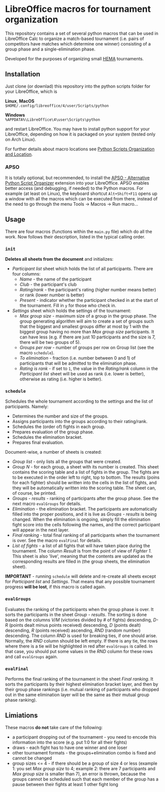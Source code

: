 # LibreOffice macros for tournament organization
This repository contains a set of several python macros that can be used in LibreOffice Calc to organize a match-based tournament (i.e. pairs of competitors have matches which determine one winner) consisting of a group phase and a single-elimination phase.

Developed for the purposes of organizing small [HEMA](https://en.wikipedia.org/wiki/Historical_European_martial_arts) tournaments.

## Installation
Just clone (or downlad) this repository into the python scripts folder for your LibreOffice, which is

**Linux**, **MacOS**  
`$HOME/.config/libreoffice/4/user/Scripts/python`

**Windows**  
`%APPDATA%\LibreOffice\4\user\Scripts\python`

and restart LibreOffice.
You may have to install python support for your LibreOffice, depending on how it is packaged on your system (tested only on Arch Linux).

For further details about macro locations see [Python Scripts Organization and Location](https://help.libreoffice.org/6.3/en-US/text/sbasic/python/python_locations.html).

### APSO
It is totally optional, but recommended, to install the [APSO - Alternative Python Script Organizer](https://extensions.libreoffice.org/en/extensions/show/apso-alternative-script-organizer-for-python) extension into your LibreOffice.
APSO enables better access (and debugging, if needed) to the Python macros.
For example (at least on Linux), the keyboard shortcut `Alt+Shift+F11` opens up a window with all the macros which can be executed from there, instead of the need to go through the menu Tools → Macros → Run macro...

## Usage
There are four macros (functions within the `main.py` file) which do all the work.
Now follows their description, listed in the typical calling order.

### `init`
**Deletes all sheets from the document** and initializes:
* *Participant list* sheet which holds the list of all participants.
  There are four columns:
  * *Name* - the name of the participant
  * *Club* - the participant's club
  * *Rating/rank* - the participant's rating (higher number means better) or rank (lower number is better)
  * *Present* - indicator whether the participant checked in at the start of the tournament.
    Fill in `y` for those who check in.
* *Settings* sheet which holds the settings of the tournament:
  * *Max group size* - maximum size of a group in the group phase.
    The group generating algorithm will aim to create a set of groups such that the biggest and smallest groups differ at most by 1 with the biggest group having no more than *Max group size* participants.
    It can have less (e.g. if there are just 10 participants and the size is 7, there will be two groups of 5).
  * *Groups per row* - number of groups per row on Group list (see the macro `schedule`).
  * *To elimination* - fraction (i.e. number between 0 and 1) of participants that will be admitted to the elimination phase.
  * *Rating is rank* - if set to `1`, the value in the *Rating/rank* column in the *Participant list* sheet will be used as rank (i.e. lower is better), otherwise as rating (i.e. higher is better).

### `schedule`
Schedules the whole tournament according to the settings and the list of participants.
Namely:
* Determines the number and size of the groups.
* Assigns participants into the groups according to their rating/rank.
* Schedules the (order of) fights in each group.
* Prepares evaluation of the group phase.
* Schedules the elimination bracket.
* Prepares final evaluation.

Document-wise, a number of sheets is created:
* *Group list* - only lists all the groups that were created.
* *Group N* - for each group, a sheet with its number is created.
  This sheet contains the scoring table and a list of fights in the group.
  The fights are to be executed in the order left to right, top to bottom.
  The results (poins for each fighter) should be written into the cells in the list of fights, and they will be automatically written into the scoring table.
  The sheet can, of course, be printed.
* *Groups - results* - ranking of participants after the group phase.
  See the next macro `evalGroups` for details.
* *Elimination* - the elimination bracket.
  The participants are automatically filled into the proper positions, and it is live as *Groups - results* is being changed.
  When the elimination is ongoing, simply fill the elimination fight score into the cells following the names, and the correct participant will appear in the next layer.
* *Final ranking* - total final ranking of all participants when the tournament is over.
  See the macro `evalFinal` for details.
* *List of fights* - a list of all fights that will have taken place during the tournament.
  The column *Result* is from the point of view of *Fighter 1*.
  This sheet is also 'live', meaning that the contents are updated as the corresponding results are filled in (the group sheets, the elimination sheet).

**IMPORTANT** - running `schedule` will delete and re-create all sheets except for *Participant list* and *Settings*.
That means that any possible tournament progress **will be lost**, if this macro is called again.

### `evalGroups`
Evaluates the ranking of the participants when the group phase is over.
It sorts the participants in the sheet *Group - results*.
The sorting is done based on the columns *V/M* (victories divided by \# of fights) descending, *D-R* (points dealt minus points received) descending, *D* (points dealt) descending, *R* (points received) ascending, *RND* (random number) descending.
The column *RND* is used for breaking ties, if one should arise.
Normally, the *RND* column should be left empty.
If there is any tie, the rows where there is a tie will be highlighted in red after `evalGroups` is called.
In that case, you should put some values in the *RND* column for these rows and call `evalGroups` again.

### `evalFinal`
Performs the final ranking of the tournament in the sheet *Final ranking*.
It sorts the participants by their highest elimination bracket layer, and then by their group phase rankings (i.e. mutual ranking of participants who dropped out in the same elimination layer will be the same as their mutual group phase ranking).

## Limiations
These macros **do not** take care of the following:
* a participant dropping out of the tournament - you need to encode this information into the score (e.g. put 1:0 for all their fights)
* draws - each fight has to have one winner and one loser
* other tournament formats - the groups+elimination combo is fixed and cannot be changed
* group sizes <= 4 - if there should be a group of size 4 or less (example 1: you set *Max group size* to 4; example 2: there are 7 participants and *Max group size* is smaller than 7), an error is thrown, because the groups cannot be scheduled such that each member of the group has a pause between their fights at least 1 other fight long